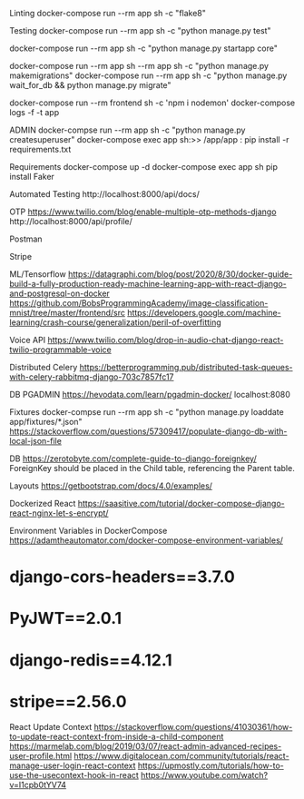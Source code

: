 

Linting
docker-compose run --rm app sh -c "flake8"

Testing
docker-compose run --rm app sh -c "python manage.py test"

docker-compose run --rm app sh -c "python manage.py startapp core"


docker-compose run --rm app sh  --rm app sh -c "python manage.py makemigrations"
docker-compose run --rm app sh  -c "python manage.py wait_for_db && python manage.py migrate"


docker-compose run --rm frontend sh -c 'npm i nodemon'
docker-compose logs -f -t app

ADMIN
docker-compse run --rm app sh -c "python manage.py createsuperuser"
docker-compose exec app sh:>> /app/app : pip install -r requirements.txt

Requirements
docker-compose up -d
docker-compose exec app sh
pip install Faker

Automated Testing
http://localhost:8000/api/docs/

OTP 
https://www.twilio.com/blog/enable-multiple-otp-methods-django
http://localhost:8000/api/profile/

Postman

Stripe

ML/Tensorflow
https://datagraphi.com/blog/post/2020/8/30/docker-guide-build-a-fully-production-ready-machine-learning-app-with-react-django-and-postgresql-on-docker
https://github.com/BobsProgrammingAcademy/image-classification-mnist/tree/master/frontend/src
https://developers.google.com/machine-learning/crash-course/generalization/peril-of-overfitting

Voice API
https://www.twilio.com/blog/drop-in-audio-chat-django-react-twilio-programmable-voice

Distributed Celery
https://betterprogramming.pub/distributed-task-queues-with-celery-rabbitmq-django-703c7857fc17

DB PGADMIN
https://hevodata.com/learn/pgadmin-docker/   localhost:8080

Fixtures
docker-compse run --rm app sh -c "python manage.py loaddate app/fixtures/*.json"
https://stackoverflow.com/questions/57309417/populate-django-db-with-local-json-file

DB
https://zerotobyte.com/complete-guide-to-django-foreignkey/
ForeignKey should be placed in the Child table, referencing the Parent table.

Layouts
https://getbootstrap.com/docs/4.0/examples/

Dockerized React
https://saasitive.com/tutorial/docker-compose-django-react-nginx-let-s-encrypt/

Environment Variables in DockerCompose
https://adamtheautomator.com/docker-compose-environment-variables/

# django-cors-headers==3.7.0
# PyJWT==2.0.1
# django-redis==4.12.1
# stripe==2.56.0

React Update Context
https://stackoverflow.com/questions/41030361/how-to-update-react-context-from-inside-a-child-component
https://marmelab.com/blog/2019/03/07/react-admin-advanced-recipes-user-profile.html
https://www.digitalocean.com/community/tutorials/react-manage-user-login-react-context
https://upmostly.com/tutorials/how-to-use-the-usecontext-hook-in-react
https://www.youtube.com/watch?v=I1cpb0tYV74
